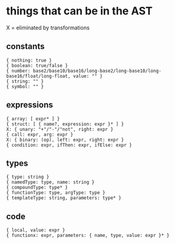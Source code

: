 
# things that can be in the AST

X = eliminated by transformations

## constants

    { nothing: true }
    { boolean: true/false }
    { number: base2/base10/base16/long-base2/long-base10/long-base16/float/long-float, value: "" }
    { string: "" }
    { symbol: "" }

## expressions

    { array: [ expr* ] }
    { struct: [ { name?, expression: expr }* ] }
    X: { unary: "+"/"-"/"not", right: expr }
    { call: expr, arg: expr }
    X: { binary: (op), left: expr, right: expr }
    { condition: expr, ifThen: expr, ifElse: expr }

## types

    { type: string }
    { namedType: type, name: string }
    { compoundType: type* }
    { functionType: type, argType: type }
    { templateType: string, parameters: type* }

## code

    { local, value: expr }
    { functionx: expr, parameters: { name, type, value: expr }* }
